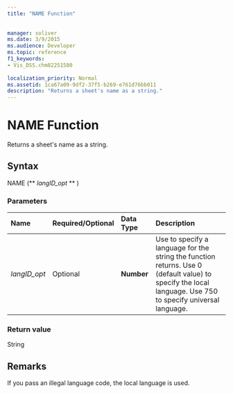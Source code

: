 ```yaml
---
title: "NAME Function"
 
 
manager: soliver
ms.date: 3/9/2015
ms.audience: Developer
ms.topic: reference
f1_keywords:
- Vis_DSS.chm82251580
 
localization_priority: Normal
ms.assetid: 1ca67a09-9df2-37f5-b269-e761d76bb011
description: "Returns a sheet's name as a string."
---
```


# NAME Function

Returns a sheet's name as a string.
  
## Syntax

NAME (** *langID_opt* ** ) 
  
### Parameters

|**Name**|**Required/Optional**|**Data Type**|**Description**|
|:-----|:-----|:-----|:-----|
| _langID_opt_ <br/> |Optional  <br/> |**Number** <br/> |Use to specify a language for the string the function returns. Use 0 (default value) to specify the local language. Use 750 to specify universal language.  <br/> |
   
### Return value

String
  
## Remarks

If you pass an illegal language code, the local language is used. 
  

